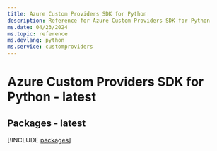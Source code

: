 ```yaml
---
title: Azure Custom Providers SDK for Python
description: Reference for Azure Custom Providers SDK for Python
ms.date: 04/23/2024
ms.topic: reference
ms.devlang: python
ms.service: customproviders
---
```

# Azure Custom Providers SDK for Python - latest
## Packages - latest
[!INCLUDE [packages](custom-providers-index.md)]